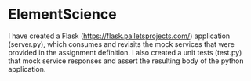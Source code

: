# ElementScience

I have created a Flask (https://flask.palletsprojects.com/) application (server.py), 
which consumes and revisits the mock services that were provided in the assignment definition. 
I also created a unit tests (test.py) that mock service responses and assert the resulting body of the 
python application.
